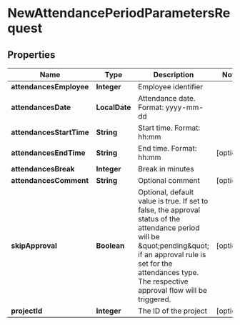 

# NewAttendancePeriodParametersRequest


## Properties

| Name | Type | Description | Notes |
|------------ | ------------- | ------------- | -------------|
|**attendancesEmployee** | **Integer** | Employee identifier |  |
|**attendancesDate** | **LocalDate** | Attendance date. Format: yyyy-mm-dd |  |
|**attendancesStartTime** | **String** | Start time. Format: hh:mm |  |
|**attendancesEndTime** | **String** | End time. Format: hh:mm |  [optional] |
|**attendancesBreak** | **Integer** | Break in minutes |  |
|**attendancesComment** | **String** | Optional comment |  [optional] |
|**skipApproval** | **Boolean** | Optional, default value is true. If set to false, the approval status of the attendance period will be \&quot;pending\&quot; if an approval rule is set for the attendances type. The respective approval flow will be triggered. |  [optional] |
|**projectId** | **Integer** | The ID of the project |  [optional] |




